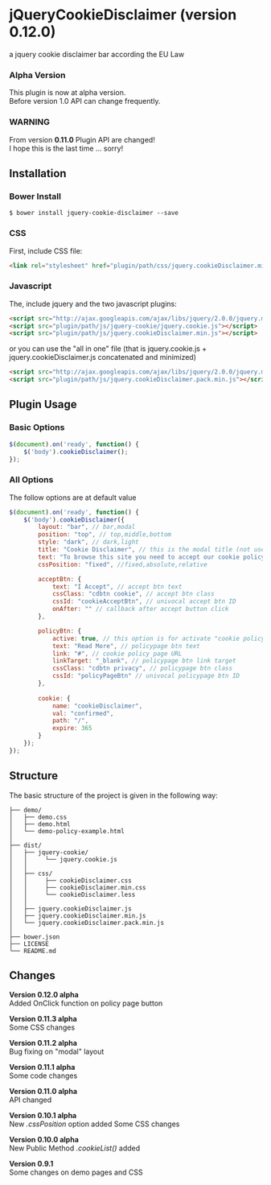 # jQueryCookieDisclaimer (version 0.12.0)
a jquery cookie disclaimer bar according the EU Law

### Alpha Version
This plugin is now at alpha version.<br>
Before version 1.0 API can change frequently.

### WARNING
From version **0.11.0** Plugin API are changed!<br>
I hope this is the last time ... sorry!

## Installation

### Bower Install
```
$ bower install jquery-cookie-disclaimer --save
```
### CSS
First, include CSS file:
```html
<link rel="stylesheet" href="plugin/path/css/jquery.cookieDisclaimer.min.css">
```

### Javascript
The, include jquery and the two javascript plugins:
```html
<script src="http://ajax.googleapis.com/ajax/libs/jquery/2.0.0/jquery.min.js"></script>
<script src="plugin/path/js/jquery-cookie/jquery.cookie.js"></script>
<script src="plugin/path/js/jquery.cookieDisclaimer.min.js"></script>
```
or you can use the "all in one" file (that is jquery.cookie.js + jquery.cookieDisclaimer.js concatenated and minimized)
```html
<script src="http://ajax.googleapis.com/ajax/libs/jquery/2.0.0/jquery.min.js"></script>
<script src="plugin/path/js/jquery.cookieDisclaimer.pack.min.js"></script>
```

## Plugin Usage

### Basic Options
```javascript
$(document).on('ready', function() {
    $('body').cookieDisclaimer();
});
```

### All Options
The follow options are at default value
```javascript
$(document).on('ready', function() {
    $('body').cookieDisclaimer({
        layout: "bar", // bar,modal
        position: "top", // top,middle,bottom
        style: "dark", // dark,light
        title: "Cookie Disclaimer", // this is the modal title (not used on layout "bar")
        text: "To browse this site you need to accept our cookie policy.", // "bar" and "modal" text
        cssPosition: "fixed", //fixed,absolute,relative

        acceptBtn: {
            text: "I Accept", // accept btn text
            cssClass: "cdbtn cookie", // accept btn class
            cssId: "cookieAcceptBtn", // univocal accept btn ID
            onAfter: "" // callback after accept button click
        },

        policyBtn: {
            active: true, // this option is for activate "cookie policy page button link"
            text: "Read More", // policypage btn text
            link: "#", // cookie policy page URL
            linkTarget: "_blank", // policypage btn link target
            cssClass: "cdbtn privacy", // policypage btn class
            cssId: "policyPageBtn" // univocal policypage btn ID
        },
        
        cookie: {
            name: "cookieDisclaimer",
            val: "confirmed",
            path: "/",
            expire: 365
        }  
    });
});
```

## Structure

The basic structure of the project is given in the following way:

```
├── demo/
│   ├── demo.css
│   ├── demo.html
│   └── demo-policy-example.html
│   
├── dist/
│   ├── jquery-cookie/
│   │     └── jquery.cookie.js
│   │
│   ├── css/
│   │     ├── cookieDisclaimer.css
│   │     ├── cookieDisclaimer.min.css
│   │     └── cookieDisclaimer.less
│   │
│   ├── jquery.cookieDisclaimer.js
│   ├── jquery.cookieDisclaimer.min.js
│   └── jquery.cookieDisclaimer.pack.min.js
│
├── bower.json
├── LICENSE
└── README.md
```

## Changes

**Version 0.12.0 alpha**<br>
Added OnClick function on policy page button

**Version 0.11.3 alpha**<br>
Some CSS changes

**Version 0.11.2 alpha**<br>
Bug fixing on "modal" layout

**Version 0.11.1 alpha**<br>
Some code changes

**Version 0.11.0 alpha**<br>
API changed

**Version 0.10.1 alpha**<br>
New *.cssPosition* option added
Some CSS changes

**Version 0.10.0 alpha**<br>
New Public Method *.cookieList()* added

**Version 0.9.1**<br>
Some changes on demo pages and CSS

